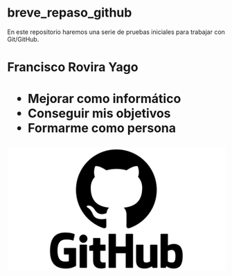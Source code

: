 # breve_repaso_github
En este repositorio haremos una serie de pruebas iniciales para trabajar con Git/GitHub.
<h1>Francisco Rovira Yago<h1>
<ul>
	<li>Mejorar como informático</li>
	<li>Conseguir mis objetivos</li>
	<li>Formarme como persona</li>
</ul>
<img src="GitHub-Curro.png">
